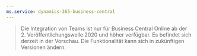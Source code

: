 ```yaml
---
ms.service: dynamics-365-business-central
---
```

> Die Integration von Teams ist nur für Business Central Online ab der 2. Veröffentlichungswelle 2020 und höher verfügbar. Es befindet sich derzeit in der Vorschau. Die Funktionalität kann sich in zukünftigen Versionen ändern.